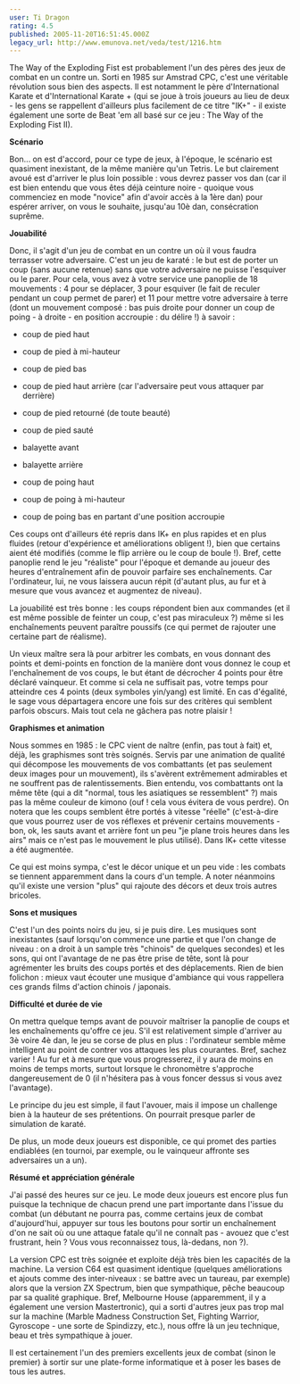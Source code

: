 ```yaml
---
user: Ti Dragon
rating: 4.5
published: 2005-11-20T16:51:45.000Z
legacy_url: http://www.emunova.net/veda/test/1216.htm
---
```

The Way of the Exploding Fist est probablement l'un des pères des jeux de combat en un contre un. Sorti en 1985 sur Amstrad CPC, c'est une véritable révolution sous bien des aspects. Il est notamment le père d'International Karate et d'International Karate + (qui se joue à trois joueurs au lieu de deux - les gens se rappellent d'ailleurs plus facilement de ce titre "IK+" - il existe également une sorte de Beat 'em all basé sur ce jeu : The Way of the Exploding Fist II).  

  

  

**Scénario**  

  

Bon... on est d'accord, pour ce type de jeux, à l'époque, le scénario est quasiment inexistant, de la même manière qu'un Tetris. Le but clairement avoué est d'arriver le plus loin possible : vous devrez passer vos dan (car il est bien entendu que vous êtes déjà ceinture noire - quoique vous commenciez en mode "novice" afin d'avoir accès à la 1ère dan) pour espérer arriver, on vous le souhaite, jusqu'au 10è dan, consécration suprême.  

  

  

**Jouabilité**  

  

Donc, il s'agit d'un jeu de combat en un contre un où il vous faudra terrasser votre adversaire. C'est un jeu de karaté : le but est de porter un coup (sans aucune retenue) sans que votre adversaire ne puisse l'esquiver ou le parer. Pour cela, vous avez à votre service une panoplie de 18 mouvements : 4 pour se déplacer, 3 pour esquiver (le fait de reculer pendant un coup permet de parer) et 11 pour mettre votre adversaire à terre (dont un mouvement composé : bas puis droite pour donner un coup de poing - à droite - en position accroupie : du délire !) à savoir :  

- coup de pied haut  

- coup de pied à mi-hauteur  

- coup de pied bas  

- coup de pied haut arrière (car l'adversaire peut vous attaquer par derrière)  

- coup de pied retourné (de toute beauté)  

- coup de pied sauté  

- balayette avant  

- balayette arrière  

- coup de poing haut  

- coup de poing à mi-hauteur  

- coup de poing bas en partant d'une position accroupie  

  

Ces coups ont d'ailleurs été repris dans IK+ en plus rapides et en plus fluides (retour d'expérience et améliorations obligent !), bien que certains aient été modifiés (comme le flip arrière ou le coup de boule !). Bref, cette panoplie rend le jeu "réaliste" pour l'époque et demande au joueur des heures d'entraînement afin de pouvoir parfaire ses enchaînements. Car l'ordinateur, lui, ne vous laissera aucun répit (d'autant plus, au fur et à mesure que vous avancez et augmentez de niveau).  

  

La jouabilité est très bonne : les coups répondent bien aux commandes (et il est même possible de feinter un coup, c'est pas miraculeux ?) même si les enchaînements peuvent paraître poussifs (ce qui permet de rajouter une certaine part de réalisme).  

  

Un vieux maître sera là pour arbitrer les combats, en vous donnant des points et demi-points en fonction de la manière dont vous donnez le coup et l'enchaînement de vos coups, le but étant de décrocher 4 points pour être déclaré vainqueur. Et comme si cela ne suffisait pas, votre temps pour atteindre ces 4 points (deux symboles yin/yang) est limité. En cas d'égalité, le sage vous départagera encore une fois sur des critères qui semblent parfois obscurs. Mais tout cela ne gâchera pas notre plaisir !  

  

  

**Graphismes et animation**  

  

Nous sommes en 1985 : le CPC vient de naître (enfin, pas tout à fait) et, déjà, les graphismes sont très soignés. Servis par une animation de qualité qui décompose les mouvements de vos combattants (et pas seulement deux images pour un mouvement), ils s'avèrent extrêmement admirables et ne souffrent pas de ralentissements. Bien entendu, vos combattants ont la même tête (qui a dit "normal, tous les asiatiques se ressemblent" ?) mais pas la même couleur de kimono (ouf ! cela vous évitera de vous perdre). On notera que les coups semblent être portés à vitesse "réelle" (c'est-à-dire que vous pourrez user de vos réflexes et prévenir certains mouvements - bon, ok, les sauts avant et arrière font un peu "je plane trois heures dans les airs" mais ce n'est pas le mouvement le plus utilisé). Dans IK+ cette vitesse a été augmentée.  

  

Ce qui est moins sympa, c'est le décor unique et un peu vide : les combats se tiennent apparemment dans la cours d'un temple. A noter néanmoins qu'il existe une version "plus" qui rajoute des décors et deux trois autres bricoles.  

  

  

**Sons et musiques**  

  

C'est l'un des points noirs du jeu, si je puis dire. Les musiques sont inexistantes (sauf lorsqu'on commence une partie et que l'on change de niveau : on a droit à un sample très "chinois" de quelques secondes) et les sons, qui ont l'avantage de ne pas être prise de tête, sont là pour agrémenter les bruits des coups portés et des déplacements. Rien de bien folichon : mieux vaut écouter une musique d'ambiance qui vous rappellera ces grands films d'action chinois / japonais.  

  

  

**Difficulté et durée de vie**  

  

On mettra quelque temps avant de pouvoir maîtriser la panoplie de coups et les enchaînements qu'offre ce jeu. S'il est relativement simple d'arriver au 3è voire 4è dan, le jeu se corse de plus en plus : l'ordinateur semble même intelligent au point de contrer vos attaques les plus courantes. Bref, sachez varier ! Au fur et à mesure que vous progresserez, il y aura de moins en moins de temps morts, surtout lorsque le chronomètre s'approche dangereusement de 0 (il n'hésitera pas à vous foncer dessus si vous avez l'avantage).  

  

Le principe du jeu est simple, il faut l'avouer, mais il impose un challenge bien à la hauteur de ses prétentions. On pourrait presque parler de simulation de karaté.  

  

De plus, un mode deux joueurs est disponible, ce qui promet des parties endiablées (en tournoi, par exemple, ou le vainqueur affronte ses adversaires un a un).  

  

  

**Résumé et appréciation générale**  

  

J'ai passé des heures sur ce jeu. Le mode deux joueurs est encore plus fun puisque la technique de chacun prend une part importante dans l'issue du combat (un débutant ne pourra pas, comme certains jeux de combat d'aujourd'hui, appuyer sur tous les boutons pour sortir un enchaînement d'on ne sait où ou une attaque fatale qu'il ne connaît pas - avouez que c'est frustrant, hein ? Vous vous reconnaissez tous, là-dedans, non ?).  

  

La version CPC est très soignée et exploite déjà très bien les capacités de la machine. La version C64 est quasiment identique (quelques améliorations et ajouts comme des inter-niveaux : se battre avec un taureau, par exemple) alors que la version ZX Spectrum, bien que sympathique, pêche beaucoup par sa qualité graphique. Bref, Melbourne House (apparemment, il y a également une version Mastertronic), qui a sorti d'autres jeux pas trop mal sur la machine (Marble Madness Construction Set, Fighting Warrior, Gyroscope - une sorte de Spindizzy, etc.), nous offre là un jeu technique, beau et très sympathique à jouer.  

  

Il est certainement l'un des premiers excellents jeux de combat (sinon le premier) à sortir sur une plate-forme informatique et à poser les bases de tous les autres.